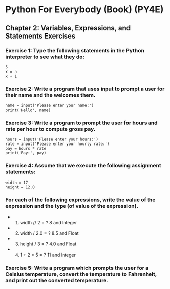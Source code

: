 # Python For Everybody (Book) (PY4E)

## Chapter 2: Variables, Expressions, and Statements Exercises

### Exercise 1: Type the following statements in the Python interpreter to see what they do:
```
5
x = 5
x + 1
```

### Exercise 2: Write a program that uses input to prompt a user for their name and the welcomes them.
```
name = input('Please enter your name:')
print('Hello', name)
```

### Exercise 3: Write a program to prompt the user for hours and rate per hour to compute gross pay.
```
hours = input('Please enter your hours:')
rate = input('Please enter your hourly rate:')
pay = hours * rate
print('Pay:', pay)
```

### Exercise 4: Assume that we execute the following assignment statements:
```
width = 17
height = 12.0
```
### For each of the following expressions, write the value of the expression and the type (of value of the expression).

- 1. width // 2 = ? 8 and Integer

- 2. width / 2.0 = ? 8.5 and Float

- 3. height / 3 = ? 4.0 and Float

- 4. 1 + 2 * 5 = ? 11 and Integer

### Exercise 5: Write a program which prompts the user for a Celsius temperature, convert the temperature to Fahrenheit, and print out the converted temperature.
